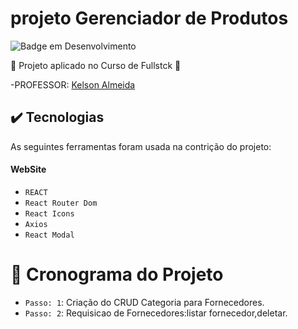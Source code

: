 # projeto Gerenciador de Produtos
![Badge em Desenvolvimento](http://img.shields.io/static/v1?label=STATUS&message=EM%20DESENVOLVIMENTO&color=GREEN&style=for-the-badge)

:construction: Projeto aplicado no Curso de Fullstck  :construction:

-PROFESSOR: [Kelson Almeida](https://github.com/kelsonvictr) 

## ✔️ Tecnologias 
As seguintes ferramentas foram usada na contrição do projeto:
#### **WebSite** 


- ``REACT ``
- ``React Router Dom``
- ``React Icons``
- ``Axios``
- ``React Modal``


# :hammer: Cronograma do Projeto

- `Passo: 1`: Criação do CRUD Categoria para Fornecedores.
- `Passo: 2`: Requisicao de Fornecedores:listar fornecedor,deletar.

